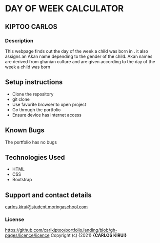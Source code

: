 # DAY OF WEEK CALCULATOR
## KIPTOO CARLOS
### Description
This webpage finds out the day of the week a child was born in .
it also assigns an Akan name depending to the gender of the child.
Akan names are derived from ghanian culture and are given according to the day of the week a child was born
## Setup instructions
* Clone the repository
* git clone 
* Use favorite browser to open project
* Go through the portfolio
* Ensure device has internet access
## Known Bugs
The portfolio has no bugs
## Technologies Used
* HTML
* CSS
* Bootstrap
## Support and contact details
carlos.kirui@student.moringaschool.com
### License
https://github.com/carlkiptoo/portfolio.landing/blob/gh-pages/licence/licence
Copyright (c) {2021} **{CARLOS KIRUI}**
